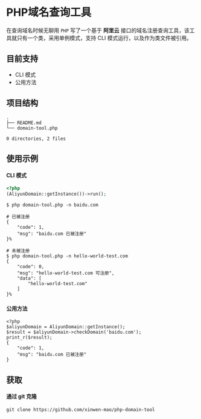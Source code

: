 # PHP域名查询工具

在查询域名时候无聊用 `PHP` 写了一个基于 **阿里云** 接口的域名注册查询工具，该工具就只有一个类，采用单例模式，支持 CLI 模式运行，以及作为类文件被引用。

## 目前支持

- CLI 模式
- 公用方法

## 项目结构

```
.
├── README.md
└── domain-tool.php

0 directories, 2 files
```

## 使用示例

#### CLI 模式

```php
<?php
(AliyunDomain::getInstance())->run();
```

```shell
$ php domain-tool.php -n baidu.com

# 已被注册
{
    "code": 1,
    "msg": "baidu.com 已被注册"
}%

# 未被注册
$ php domain-tool.php -n hello-world-test.com
{
    "code": 0,
    "msg": "hello-world-test.com 可注册",
    "data": [
        "hello-world-test.com"
    ]
}%
```

#### 公用方法

```
<?php
$aliyunDomain = AliyunDomain::getInstance();
$result = $aliyunDomain->checkDomain('baidu.com');
print_r($result);
{
    "code": 1,
    "msg": "baidu.com 已被注册"
}
```



## 获取

#### 通过 git 克隆

```
git clone https://github.com/xinwen-mao/php-domain-tool
```

